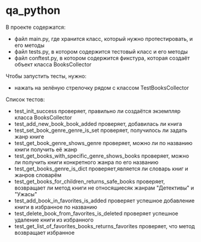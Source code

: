 # qa_python

В проекте содержатся:
- файл main.py, где хранится класс, который нужно протестировать, и его методы
- файл tests.py, в котором содержится тестовый класс и его методы
- файл conftest.py, в котором содержится фикстура, которая создаёт объект класса BooksCollector

Чтобы запустить тесты, нужно:
- нажать на зелёную стрелочку рядом с классом TestBooksCollector 

Список тестов:
- test_init_success проверяет, правильно ли создаётся экземпляр класса BooksCollector
- test_add_new_book_book_added проверяет, добавилась ли книга
- test_set_book_genre_genre_is_set проверяет, получилось ли задать жанр книге
- test_get_book_genre_shows_genre проверяет, можно ли по названию книги получить её жанр
- test_get_books_with_specific_genre_shows_books проверяет, можно ли получить книги конкретного жанра по его названию
- test_get_books_genre_is_dict проверяет,является ли словарь книг и жанров словарём
- test_get_books_for_children_returns_safe_books проверяет, возвращает ли метод книги не относящиесяк жанрам "Детективы" и "Ужасы"
- test_add_book_in_favorites_is_added проверяет успешное добавление книги в избранное по названию
- test_delete_book_from_favorites_is_deleted проверяет успешное удаление книги из избранного
- test_get_list_of_favorites_books_returns_favorites проверяет, что метод возвращает избранное
